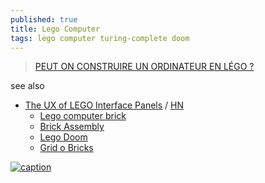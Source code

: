 ```yaml
---
published: true
title: Lego Computer
tags: lego computer turing-complete doom
---
```

> [PEUT ON CONSTRUIRE UN ORDINATEUR EN LÉGO ?](https://www.youtube.com/watch?v=OhgpOULFtEk)

see also
- [The UX of LEGO Interface Panels](https://interactionmagic.com/UX-LEGO-Interfaces/) / [HN](https://news.ycombinator.com/item?id=42267725)
	- [Lego computer brick](https://www.youtube.com/watch?v=0pUV_3qeHog)
    - [Brick Assembly](https://www.youtube.com/watch?v=6wBrOV2FJM8)
    - [Lego Doom](https://www.youtube.com/watch?v=TJHSMpYi8bg)
    - [Grid o Bricks](https://www.youtube.com/watch?v=uzfsiPFNfkg)

[![caption](https://interactionmagic.com/images/pages/UX-LEGO-Interfaces/interfaces.jpg)](https://interactionmagic.com/UX-LEGO-Interfaces/)

